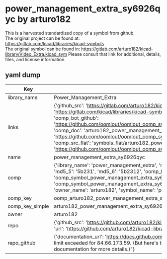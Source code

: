 # power_management_extra_sy6926qyc by arturo182  
This is a harvested standardized copy of a symbol from github.  
The original project can be found at:  
https://gitlab.com/kicad/libraries/kicad-symbols  
The original symbol can be found in:
https://gitlab.com/arturo182/kicad-library/Video_Extra.kicad_sym
Please consult that link for additional, details, files, and license information.  
## yaml dump  
| Key | Value |  
| --- | --- |  
| library_name | Power_Management_Extra |  
| links | {'github_src': 'https://gitlab.com/arturo182/kicad-library/Video_Extra.kicad_sym', 'github_src_repo': 'https://gitlab.com/kicad/libraries/kicad-symbols', 'oomp_bot': 'arturo182_power_management_extra_sy6926qyc/working', 'oomp_bot_github': 'https://github.com/oomlout/oomlout_oomp_symbol_bot/tree/main/arturo182_power_management_extra_sy6926qyc/working', 'oomp_doc': 'arturo182_power_management_extra_sy6926qyc/working', 'oomp_doc_github': 'https://github.com/oomlout/oomlout_oomp_symbol_doc/tree/main/arturo182_power_management_extra_sy6926qyc/working', 'oomp_src_flat': 'symbols_flat/arturo182_power_management_extra_sy6926qyc/working', 'oomp_src_flat_github': 'https://github.com/oomlout/oomlout_oomp_symbol_src/tree/main/arturo182_power_management_extra_sy6926qyc/working'} |  
| name | power_management_extra_sy6926qyc |  
| oomp | {'library_name': 'power_management_extra', 'md5': '5b23120003f3282c1af797022d8f2a07', 'md5_10': '5b23120003', 'md5_5': '5b231', 'md5_6': '5b2312', 'oomp_key': 'oomp_power_management_extra_sy6926qyc', 'oomp_key_extra': 'oomp_symbol_power_management_extra_sy6926qyc', 'oomp_key_full': 'oomp_symbol_power_management_extra_sy6926qyc_5b2312', 'oomp_key_simple': 'power_management_extra_sy6926qyc', 'owner_name': 'arturo182', 'symbol_name': 'power_management_extra_sy6926qyc'} |  
| oomp_key | oomp_arturo182_power_management_extra_sy6926qyc |  
| oomp_key_simple | arturo182_power_management_extra_sy6926qyc |  
| owner | arturo182 |  
| repo | {'github_src': 'https://github.com/arturo182/kicad-library/Video_Extra.kicad_sym', 'name': 'kicad-library', 'owner': 'arturo182', 'url': 'https://github.com/arturo182/kicad-library'} |  
| repo_github | {'documentation_url': 'https://docs.github.com/rest/overview/resources-in-the-rest-api#rate-limiting', 'message': "API rate limit exceeded for 84.66.173.59. (But here's the good news: Authenticated requests get a higher rate limit. Check out the documentation for more details.)"} |  


